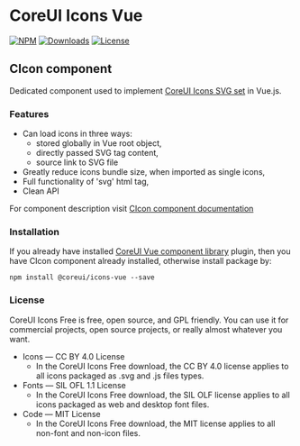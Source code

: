 # CoreUI Icons Vue

[![NPM](https://img.shields.io/npm/v/@coreui/icons-vue/latest?style=flat-square&color=brightgreen)][coreui]
[![Downloads](https://img.shields.io/npm/dm/@coreui/icons-vue.svg?style=flat-square)][coreui]
[![License](https://img.shields.io/npm/l/@coreui/vue?style=flat-square)][coreui]

[coreui]: https://coreui.io/icons

## CIcon component

Dedicated component used to implement [CoreUI Icons SVG set](https://coreui.io/icons/) in Vue.js.

### Features

- Can load icons in three ways:
  - stored globally in Vue root object,
  - directly passed SVG tag content,
  - source link to SVG file
- Greatly reduce icons bundle size, when imported as single icons,
- Full functionality of 'svg' html tag,
- Clean API

For component description visit [CIcon component documentation](https://coreui.io/vue/docs/components/icon)

### Installation

If you already have installed [CoreUI Vue component library](https://coreui.io/vue/docs) plugin, then you have CIcon component already installed, otherwise install package by:

```shell
npm install @coreui/icons-vue --save
```

### License

CoreUI Icons Free is free, open source, and GPL friendly. You can use it for
commercial projects, open source projects, or really almost whatever you want.

- Icons — CC BY 4.0 License
  - In the CoreUI Icons Free download, the CC BY 4.0 license applies to all icons packaged as .svg and .js files types.
- Fonts — SIL OFL 1.1 License
  - In the CoreUI Icons Free download, the SIL OLF license applies to all icons packaged as web and desktop font files.
- Code — MIT License
  - In the CoreUI Icons Free download, the MIT license applies to all non-font and non-icon files.
